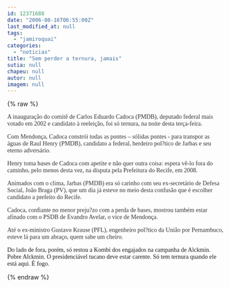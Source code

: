 ```yaml
---
id: 12371688
date: "2006-08-16T06:55:00Z"
last_modified_at: null
tags:
  - "jamiroquai"
categories:
  - "noticias"
title: "Sem perder a ternura, jamais"
sutia: null
chapeu: null
autor: null
imagem: null
---
```

{% raw %}
<p><FONT color=#333333></p>
<p><P><FONT face=Verdana>A inauguração do comitê de Carlos Eduardo Cadoca (PMDB), deputado federal mais votado em 2002 e candidato à reeleição, foi só ternura, na noite desta terça-feira.</FONT></P></p>
<p><P><FONT face=Verdana>Com Mendonça, Cadoca constrói todas as pontes – sólidas pontes - para transpor as águas de Raul Henry (PMDB), candidato a federal, herdeiro pol?tico de Jarbas e seu eterno adversário.</FONT></P></p>
<p><P><FONT face=Verdana>Henry toma bases de Cadoca com apetite e não quer outra coisa: espera vê-lo fora do caminho, pelo menos desta vez, na disputa pela Prefeitura do Recife, em 2008.</FONT></P></p>
<p><P><FONT face=Verdana>Animados com o clima, Jarbas (PMDB) era só carinho com seu ex-secretário de Defesa Social, João Braga (PV), que um dia já esteve no meio desta confusão que é escolher candidato a prefeito do Recife.</FONT></P></p>
<p><P><FONT face=Verdana>Cadoca, confiante no menor preju?zo com a perda de bases, mostrou também estar afinado com o PSDB de Evandro Avelar, o vice de Mendonça.</FONT></P></p>
<p><P><FONT face=Verdana>Até o ex-ministro Gustavo Krause (PFL), engenheiro pol?tico da União por Pernambuco, esteve lá para um abraço, quem sabe um cheiro.</FONT></P></FONT></p>
<p><P><FONT face=Verdana>Do lado de fora, porém, só restou a Kombi dos engajados na campanha de Alckmin. Pobre Alckmin. O presidenciável tucano deve estar carente. Só tem ternura quando ele está aqui. É fogo.</FONT></P> </p>
{% endraw %}